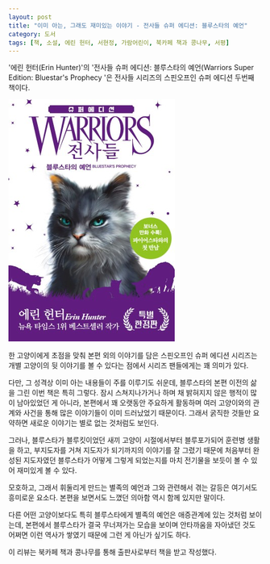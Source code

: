 ```yaml
---
layout: post
title: "이미 아는, 그래도 재미있는 이야기 - 전사들 슈퍼 에디션: 블루스타의 예언"
category: 도서
tags: [책, 소설, 에린 헌터, 서현정, 가람어린이, 북카페 책과 콩나무, 서평]
---
```


'에린 헌터(Erin Hunter)'의
'전사들 슈퍼 에디션: 블루스타의 예언(Warriors Super Edition: Bluestar's Prophecy '은
전사들 시리즈의 스핀오프인 슈퍼 에디션 두번째 책이다.

![표지](/images/book/warriors-se-2-bluestars-prophecy-book-h480.jpg)

한 고양이에게 초점을 맞춰 본편 외의 이야기를 담은 스핀오프인 슈퍼 에디션 시리즈는
개별 고양이의 뒷 이야기를 볼 수 있다는 점에서 시리즈 팬들에게는 꽤 의미가 있다.

다만, 그 성격상 이미 아는 내용들이 주를 이루기도 쉬운데,
블루스타의 본편 이전의 삶을 그린 이번 책은 특히 그렇다.
잠시 스쳐지나가거나 하며 채 밝혀지지 않은 행적이 많이 남아있었던 게 아니라,
본편에서 꽤 오랫동안 주요하게 활동하며
여러 고양이와의 관계와 사건을 통해 많은 이야기들이 이미 드러났었기 때문이다.
그래서 굵직한 것들만 요약하면 새로운 이야기는 별로 없는 것처럼도 보인다.

그러나, 블루스타가 블루킷이었던 새끼 고양이 시절에서부터
블루포가되어 훈련병 생활을 하고,
부지도자를 거쳐 지도자가 되기까지의 이야기를 잘 그렸기 때문에
처음부터 완성된 지도자였던 블루스타가 어떻게 그렇게 되었는지를
마치 전기물을 보듯이 볼 수 있어 재미있게 볼 수 있다.

모호하고, 그래서 휘둘리게 만드는 별족의 예언과
그와 관련해서 겪는 갈등은 여기서도 흥미로운 요소다.
본편을 보면서도 느꼈던 의아함 역시 함께 있지만 말이다.

다른 어떤 고양이보다도 특히 블루스타에게
별족의 예언은 애증관계에 있는 것처럼 보이는데,
본편에서 블루스타가 결국 무너져가는 모습을 보이며 안타까움을 자아냈던 것도
어쩌면 이런 역사가 쌓였기 때문에 그런 게 아닌가 싶기도 하다.



<div class="im im-info">
이 리뷰는 북카페 책과 콩나무를 통해 출판사로부터 책을 받고 작성했다.
</div>
